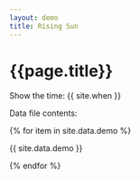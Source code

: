 ```yaml
---
layout: demo
title: Rising Sun
---
```


# {{page.title}}

Show the time: {{ site.when }}

Data file contents:

{% for item in site.data.demo %}

{{ site.data.demo }}

{% endfor %}